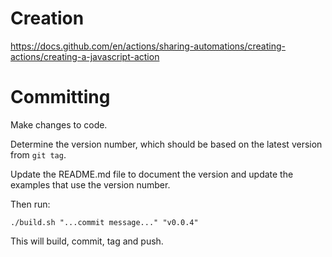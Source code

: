 # Creation

https://docs.github.com/en/actions/sharing-automations/creating-actions/creating-a-javascript-action

# Committing

Make changes to code. 

Determine the version number, which should be based on the latest version from `git tag`.

Update the README.md file to document the version and update the examples that use the version number.

Then run:

    ./build.sh "...commit message..." "v0.0.4"

This will build, commit, tag and push.
